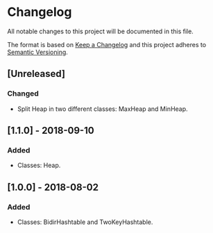 # Changelog
All notable changes to this project will be documented in this file.

The format is based on [Keep a Changelog](http://keepachangelog.com/en/1.0.0/)
and this project adheres to [Semantic Versioning](http://semver.org/spec/v2.0.0.html).

## [Unreleased]
### Changed
- Split Heap in two different classes: MaxHeap and MinHeap.

## [1.1.0] - 2018-09-10
### Added
- Classes: Heap.

## [1.0.0] - 2018-08-02
### Added
- Classes: BidirHashtable and TwoKeyHashtable.

